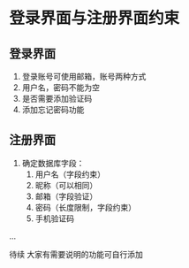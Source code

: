 # 登录界面与注册界面约束
## 登录界面
1. 登录账号可使用邮箱，账号两种方式
2. 用户名，密码不能为空
3. 是否需要添加验证码
4. 添加忘记密码功能
## 注册界面
1. 确定数据库字段：
   1. 用户名（字段约束）
   2. 昵称（可以相同）
   3. 邮箱（字段验证）
   4. 密码（长度限制，字段约束）
   5. 手机验证码


...

待续 大家有需要说明的功能可自行添加
